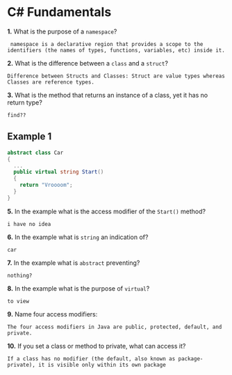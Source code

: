 # C# Fundamentals


**1.** What is the purpose of a `namespace`?
<!-- enter you answer in the space below -->
```
 namespace is a declarative region that provides a scope to the identifiers (the names of types, functions, variables, etc) inside it. 
```
**2.** What is the difference between a `class` and a `struct`?
<!-- enter you answer in the space below -->
```
Difference between Structs and Classes: Struct are value types whereas Classes are reference types. 
```
**3.** What is the method that returns an instance of a class, yet it has no return type?
<!-- enter you answer in the space below -->
```
find??
```
## Example 1
```c#
abstract class Car
{
  ...
  public virtual string Start()
  {
    return "Vroooom";
  }
}
```
**5.** In the example what is the access modifier of the `Start()` method?
<!-- enter you answer in the space below -->
```
i have no idea
```
**6.** In the example what is `string` an indication of?
<!-- enter you answer in the space below -->
```
car
```
**7.** In the example what is `abstract` preventing?
<!-- enter you answer in the space below -->
```
nothing?
```
**8.** In the example what is the purpose of `virtual`?
<!-- enter you answer in the space below -->
```
to view
```
**9.** Name four access modifiers:
<!-- enter you answer in the space below -->
```
The four access modifiers in Java are public, protected, default, and private.
```
**10.** If you set a class or method to private, what can access it?
<!-- enter you answer in the space below -->
```
If a class has no modifier (the default, also known as package-private), it is visible only within its own package 
```
